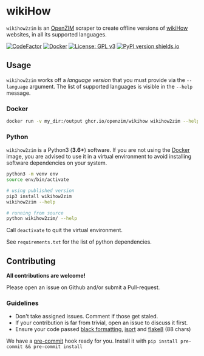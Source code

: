 # wikiHow

`wikihow2zim` is an [OpenZIM](https://openzim.org) scraper to create offline versions of [wikiHow](https://www.wikihow.com) websites, in all its supported languages.

[![CodeFactor](https://www.codefactor.io/repository/github/openzim/wikihow/badge)](https://www.codefactor.io/repository/github/openzim/wikihow)
[![Docker](https://ghcr-badge.egpl.dev/openzim/wikihow/latest_tag?label=docker)](https://ghcr.io/openzim/wikihow)
[![License: GPL v3](https://img.shields.io/badge/License-GPLv3-blue.svg)](https://www.gnu.org/licenses/gpl-3.0)
[![PyPI version shields.io](https://img.shields.io/pypi/v/wikihow2zim.svg)](https://pypi.org/project/wikihow2zim/)

## Usage

`wikihow2zim` works off a *language version* that you must provide via the `--language` argument. The list of supported languages is visible in the `--help` message.

### Docker

```bash
docker run -v my_dir:/output ghcr.io/openzim/wikihow wikihow2zim --help
```

### Python

`wikihow2zim` is a Python3 (**3.6+**) software. If you are not using the [Docker](https://docker.com) image, you are advised to use it in a virtual environment to avoid installing software dependencies on your system.

```bash
python3 -m venv env
source env/bin/activate

# using published version
pip3 install wikihow2zim
wikihow2zim --help

# running from source
python wikihow2zim/ --help
```

Call `deactivate` to quit the virtual environment.

See `requirements.txt` for the list of python dependencies.


## Contributing

**All contributions are welcome!**

Please open an issue on Github and/or submit a Pull-request.

### Guidelines

- Don't take assigned issues. Comment if those get staled.
- If your contribution is far from trivial, open an issue to discuss it first.
- Ensure your code passed [black formatting](https://pypi.org/project/black/), [isort](https://pypi.org/project/isort/) and [flake8](https://pypi.org/project/flake8/) (88 chars)

We have a [pre-commit](https://pre-commit.com) hook ready for you. Install it with `pip install pre-commit && pre-commit install`
